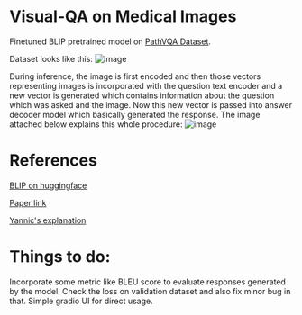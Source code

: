 # Visual-QA on Medical Images
Finetuned BLIP pretrained model on [PathVQA Dataset](https://huggingface.co/datasets/flaviagiammarino/path-vqa/viewer/default/train).

Dataset looks like this:
![image](https://github.com/user-attachments/assets/b5afd54e-31f0-4105-ad4c-6311f0b6028c)

During inference, the image is first encoded and then those vectors representing images is incorporated with the question text encoder and a new vector is generated which contains information about the question which was asked and the image. Now this new vector is passed into answer decoder model which basically generated the response. The image attached below explains this whole procedure:
![image](https://github.com/user-attachments/assets/99444611-f3ac-4307-88bb-f3622bdae9aa)

# References
[BLIP on huggingface](https://huggingface.co/docs/transformers/en/model_doc/blip)

[Paper link](https://arxiv.org/abs/2201.12086)

[Yannic's explanation](https://www.youtube.com/watch?v=X2k7n4FuI7c)

# Things to do:

Incorporate some metric like BLEU score to evaluate responses generated by the model.
Check the loss on validation dataset and also fix minor bug in that.
Simple gradio UI for direct usage.
